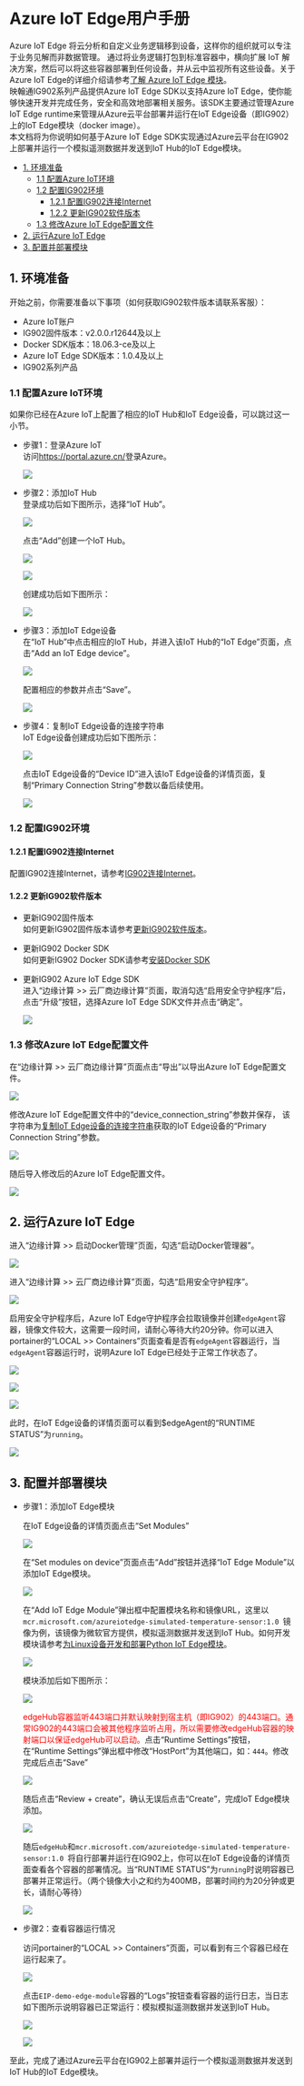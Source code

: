 # Azure IoT Edge用户手册
Azure IoT Edge 将云分析和自定义业务逻辑移到设备，这样你的组织就可以专注于业务见解而非数据管理。 通过将业务逻辑打包到标准容器中，横向扩展 IoT 解决方案，然后可以将这些容器部署到任何设备，并从云中监视所有这些设备。关于Azure IoT Edge的详细介绍请参考[了解 Azure IoT Edge 模块](https://docs.azure.cn/zh-cn/iot-edge/iot-edge-modules)。  
映翰通IG902系列产品提供Azure IoT Edge SDK以支持Azure IoT Edge，使你能够快速开发并完成任务，安全和高效地部署相关服务。该SDK主要通过管理Azure IoT Edge runtime来管理从Azure云平台部署并运行在IoT Edge设备（即IG902）上的IoT Edge模块（docker image）。  
本文档将为你说明如何基于Azure IoT Edge SDK实现通过Azure云平台在IG902上部署并运行一个模拟遥测数据并发送到IoT Hub的IoT Edge模块。

  - [1. 环境准备](#environmental-preparation)
    - [1.1 配置Azure IoT环境](#configure-azure-iot-environment)
    - [1.2 配置IG902环境](#configure-ig902-environment)
      - [1.2.1 配置IG902连接Internet](#configure-wan)
      - [1.2.2 更新IG902软件版本](#update-ig902-software-version)
    - [1.3 修改Azure IoT Edge配置文件](#change-azure-iot-edge-configuration-file)
  - [2. 运行Azure IoT Edge](#run-azure-iot-edge)
  - [3. 配置并部署模块](#configure-and-deploy-modules)

<a id="environmental-preparation"> </a>  

## 1. 环境准备
开始之前，你需要准备以下事项（如何获取IG902软件版本请联系客服）：
- Azure IoT账户
- IG902固件版本：v2.0.0.r12644及以上
- Docker SDK版本：18.06.3-ce及以上
- Azure IoT Edge SDK版本：1.0.4及以上
- IG902系列产品

<a id="configure-azure-iot-environment"> </a>  

### 1.1 配置Azure IoT环境
如果你已经在Azure IoT上配置了相应的IoT Hub和IoT Edge设备，可以跳过这一小节。
- 步骤1：登录Azure IoT  
访问<https://portal.azure.cn/>登录Azure。  

  ![](images/2020-04-01-11-17-22.png)  

- 步骤2：添加IoT Hub  
登录成功后如下图所示，选择“IoT Hub”。  

  ![](images/2020-04-01-11-20-56.png)  

  点击“Add”创建一个IoT Hub。  

  ![](images/2020-04-01-11-22-39.png)  

  ![](images/2020-04-01-11-25-09.png)  

  创建成功后如下图所示：  

  ![](images/2020-04-01-11-28-51.png)  

- 步骤3：添加IoT Edge设备  
  在“IoT Hub”中点击相应的IoT Hub，并进入该IoT Hub的“IoT Edge”页面，点击“Add an IoT Edge device”。  

  ![](images/2020-07-01-10-43-59.png)  

  配置相应的参数并点击“Save”。  

  ![](images/2020-07-01-10-45-04.png)

<a id="copy-connection-string"> </a>  

- 步骤4：复制IoT Edge设备的连接字符串  
  IoT Edge设备创建成功后如下图所示：  

  ![](images/2020-07-01-10-46-25.png)  

  点击IoT Edge设备的“Device ID”进入该IoT Edge设备的详情页面，复制“Primary Connection String”参数以备后续使用。  

  ![](images/2020-07-01-10-48-09.png)


<a id="configure-ig902-environment"> </a>  

### 1.2 配置IG902环境

<a id="configure-wan"> </a>  

#### 1.2.1 配置IG902连接Internet
配置IG902连接Internet，请参考[IG902连接Internet](http://manual.ig.inhand.com.cn/zh_CN/latest/IG902%E5%BF%AB%E9%80%9F%E4%BD%BF%E7%94%A8%E6%89%8B%E5%86%8C.html#wan-internet)。

<a id="update-ig902-software-version"> </a>  

#### 1.2.2 更新IG902软件版本
- 更新IG902固件版本  
  如何更新IG902固件版本请参考[更新IG902软件版本](http://manual.ig.inhand.com.cn/zh_CN/latest/IG902%E5%BF%AB%E9%80%9F%E4%BD%BF%E7%94%A8%E6%89%8B%E5%86%8C.html#id1)。
- 更新IG902 Docker SDK  
  如何更新IG902 Docker SDK请参考[安装Docker SDK](http://docker.ig.inhand.com.cn/zh_CN/latest/Docker%E7%94%A8%E6%88%B7%E6%89%8B%E5%86%8C.html#docker-sdkdocker)
- 更新IG902 Azure IoT Edge SDK  
  进入“边缘计算 >> 云厂商边缘计算”页面，取消勾选“启用安全守护程序”后，点击“升级”按钮，选择Azure IoT Edge SDK文件并点击“确定”。  
  
  ![](images/2020-07-01-11-07-21.png)  

<a id="change-azure-iot-edge-configuration-file"> </a>  

### 1.3 修改Azure IoT Edge配置文件
  在“边缘计算 >> 云厂商边缘计算”页面点击“导出”以导出Azure IoT Edge配置文件。  
  
  ![](images/2020-07-01-11-07-48.png)  

  修改Azure IoT Edge配置文件中的“device_connection_string”参数并保存， 该字符串为[复制IoT Edge设备的连接字符串](#copy-connection-string)获取的IoT Edge设备的“Primary Connection String”参数。  
  
  ![](images/2020-07-01-11-10-20.png)  

  随后导入修改后的Azure IoT Edge配置文件。  

  ![](images/2020-07-01-11-13-34.png)

<a id="run-azure-iot-edge"> </a>  

## 2. 运行Azure IoT Edge
  进入“边缘计算 >> 启动Docker管理”页面，勾选“启动Docker管理器”。  

  ![](images/2020-07-01-11-15-17.png)  

  进入“边缘计算 >> 云厂商边缘计算”页面，勾选“启用安全守护程序”。  

  ![](images/2020-07-01-11-16-35.png)  

  启用安全守护程序后，Azure IoT Edge守护程序会拉取镜像并创建`edgeAgent`容器，镜像文件较大，这需要一段时间，请耐心等待大约20分钟。你可以进入portainer的“LOCAL >> Containers”页面查看是否有`edgeAgent`容器运行，当`edgeAgent`容器运行时，说明Azure IoT Edge已经处于正常工作状态了。
  
  ![](images/2020-07-01-13-19-07.png)  

  ![](images/2020-07-01-13-20-30.png)

  ![](images/2020-07-01-13-19-25.png)

  此时，在IoT Edge设备的详情页面可以看到$edgeAgent的“RUNTIME STATUS”为`running`。  

  ![](images/2020-07-01-14-55-52.png)

<a id="configure-and-deploy-modules"> </a>  

## 3. 配置并部署模块
- 步骤1：添加IoT Edge模块  

  在IoT Edge设备的详情页面点击“Set Modules”  

  ![](images/2020-07-01-13-23-33.png)  

  在“Set modules on device”页面点击“Add”按钮并选择“IoT Edge Module”以添加IoT Edge模块。  

  ![](images/2020-07-01-13-26-18.png)  

  在“Add IoT Edge Module”弹出框中配置模块名称和镜像URL，这里以`mcr.microsoft.com/azureiotedge-simulated-temperature-sensor:1.0 `镜像为例，该镜像为微软官方提供，模拟遥测数据并发送到IoT Hub。如何开发模块请参考[为Linux设备开发和部署Python IoT Edge模块](https://docs.microsoft.com/en-us/azure/iot-edge/tutorial-python-module)。  

  ![](images/2020-07-01-13-37-01.png)  

  模块添加后如下图所示：  

  ![](images/2020-07-01-15-00-29.png)  

  <font color=#FF0000>edgeHub容器监听443端口并默认映射到宿主机（即IG902）的443端口。通常IG902的443端口会被其他程序监听占用，所以需要修改edgeHub容器的映射端口以保证edgeHub可以启动。</font>点击“Runtime Settings”按钮，在“Runtime Settings”弹出框中修改“HostPort”为其他端口，如：`444`。修改完成后点击“Save”  

  ![](images/2020-07-01-13-48-56.png)  

  随后点击“Review + create”，确认无误后点击“Create”，完成IoT Edge模块添加。  

  ![](images/2020-07-01-13-52-17.png)  

  随后`edgeHub`和`mcr.microsoft.com/azureiotedge-simulated-temperature-sensor:1.0 `将自行部署并运行在IG902上，你可以在IoT Edge设备的详情页面查看各个容器的部署情况。当“RUNTIME STATUS”为`running`时说明容器已部署并正常运行。（两个镜像大小之和约为400MB，部署时间约为20分钟或更长，请耐心等待）  

  ![](images/2020-07-01-13-55-07.png)

- 步骤2：查看容器运行情况

  访问portainer的“LOCAL >> Containers”页面，可以看到有三个容器已经在运行起来了。  

  ![](images/2020-07-01-13-56-48.png)  

  点击`EIP-demo-edge-module`容器的“Logs”按钮查看容器的运行日志，当日志如下图所示说明容器已正常运行：模拟模拟遥测数据并发送到IoT Hub。  

  ![](images/2020-07-01-14-00-14.png)

  ![](images/2020-07-01-13-59-57.png)

至此，完成了通过Azure云平台在IG902上部署并运行一个模拟遥测数据并发送到IoT Hub的IoT Edge模块。